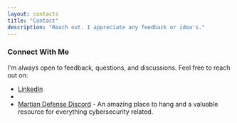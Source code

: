 ```yaml
---
layout: contacts
title: "Contact"
description: "Reach out. I appreciate any feedback or idea's."
---
```


### Connect With Me

I'm always open to feedback, questions, and discussions. Feel free to reach out on:  


<ul>
  <li><a href="https://www.linkedin.com/in/tdustin/">LinkedIn</a></li>
  <li>
    <!-- Attempt to obfuscate email -->
    <script type="text/javascript">
      document.write('<a href="mailto:' + '90dus.ty09' + '@' + 'gmail.com">Email</a>');
    </script>
  </li>
  <li><a href="https://discord.gg/NBkBGnvf2K">Martian Defense Discord</a> - An amazing place to hang and a valuable resource for everything cybersecurity related.</li>
</ul>